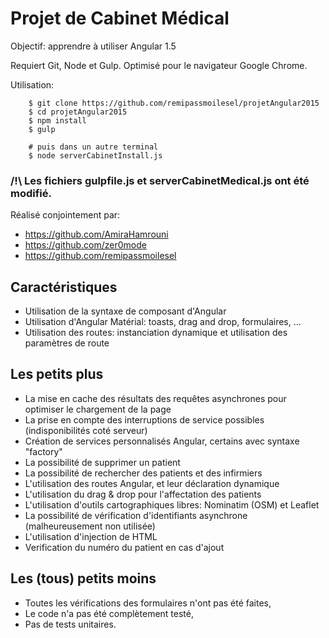 # Projet de Cabinet Médical

Objectif: apprendre à utiliser Angular 1.5

Requiert Git, Node et Gulp. Optimisé pour le navigateur Google Chrome.

Utilisation:

```
	$ git clone https://github.com/remipassmoilesel/projetAngular2015
	$ cd projetAngular2015
	$ npm install
	$ gulp

	# puis dans un autre terminal
	$ node serverCabinetInstall.js
```

### /!\ Les fichiers gulpfile.js et serverCabinetMedical.js ont été modifié.

Réalisé conjointement par:
* https://github.com/AmiraHamrouni
* https://github.com/zer0mode
* https://github.com/remipassmoilesel

## Caractéristiques
* Utilisation de la syntaxe de composant d'Angular
* Utilisation d'Angular Matérial: toasts, drag and drop, formulaires, ...
* Utilisation des routes: instanciation dynamique et utilisation des paramètres de route

## Les petits plus
* La mise en cache des résultats des requêtes asynchrones pour optimiser le chargement de la page
* La prise en compte des interruptions de service possibles (indisponibilités coté serveur)
* Création de services personnalisés Angular, certains avec syntaxe "factory"
* La possibilité de supprimer un patient
* La possibilité de rechercher des patients et des infirmiers
* L'utilisation des routes Angular, et leur déclaration dynamique
* L'utilisation du drag & drop pour l'affectation des patients
* L'utilisation d'outils cartographiques libres: Nominatim (OSM) et Leaflet
* La possibilité de vérification d'identifiants asynchrone (malheureusement non utilisée)
* L'utilisation d'injection de HTML
* Verification du numéro du patient en cas d'ajout

## Les (tous) petits moins
* Toutes les vérifications des formulaires n'ont pas été faites,
* Le code n'a pas été complètement testé,
* Pas de tests unitaires.
